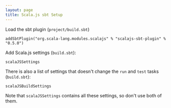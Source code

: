 ```yaml
---
layout: page
title: Scala.js sbt Setup
---
```


Load the sbt plugin (`project/build.sbt`)

    addSbtPlugin("org.scala-lang.modules.scalajs" % "scalajs-sbt-plugin" % "0.5.0")

Add Scala.js settings (`build.sbt`):

    scalaJSSettings

There is also a list of settings that doesn't change the `run` and `test` tasks (`build.sbt`):

    scalaJSBuildSettings

Note that `scalaJSSettings` contains all these settings, so don't use both of them.
